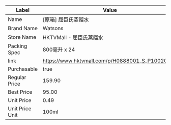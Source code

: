 | Label           | Value                                           |
| --------------- | ----------------------------------------------- |
| Name            | [原箱] 屈臣氏蒸餾水                                     |
| Brand Name      | Watsons                                         |
| Store Name      | HKTVMall - 屈臣氏蒸餾水                               |
| Packing Spec    | 800毫升 x 24                                      |
| link            | https://www.hktvmall.com/p/H0888001_S_P10020854 |
| Purchasable     | true                                            |
| Regular Price   | 159.90                                          |
| Best Price      | 95.00                                           |
| Unit Price      | 0.49                                            |
| Unit Price Unit | 100ml                                           |
